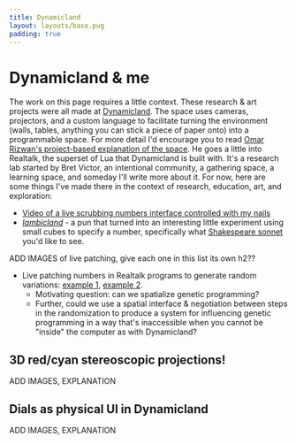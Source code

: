 ```yaml
---
title: Dynamicland
layout: layouts/base.pug
padding: true
---
```


# Dynamicland & me

The work on this page requires a little context. These research & art projects were all made at [Dynamicland](https://dynamicland.org/). The space uses cameras, projectors, and a custom language to facilitate turning the environment (walls, tables, anything you can stick a piece of paper onto) into a programmable space. For more detail I'd encourage you to read [Omar Rizwan's project-based explanation of the space](https://rsnous.com/posts/notes-from-dynamicland-geokit/). He goes a little into Realtalk, the superset of Lua that Dynamicland is built with. It's a research lab started by Bret Victor, an intentional community, a gathering space, a learning space, and someday I'll write more about it. For now, here are some things I've made there in the context of research, education, art, and exploration:

- [Video of a live scrubbing numbers interface controlled with my nails](https://www.youtube.com/watch?v=PYaZ7dZWEBc)
- [_Iambicland_](https://twitter.com/acwervo/status/990650486779883520) - a pun that turned into an interesting little experiment using small cubes to specify a number, specifically what [Shakespeare sonnet](http://shakespeare.mit.edu/Poetry/sonnets.html) you'd like to see.

ADD IMAGES of live patching, give each one in this list its own h2??

- Live patching numbers in Realtalk programs to generate random variations: [example 1](https://twitter.com/acwervo/status/1020854349302509574), [example 2](https://twitter.com/acwervo/status/1022342475329884160).
    - Motivating question: can we spatialize genetic programming?
    - Further, could we use a spatial interface & negotiation between steps in the randomization to produce a system for influencing genetic programming in a way that's inaccessible when you cannot be "inside" the computer as with Dynamicland?

## 3D red/cyan stereoscopic projections!

ADD IMAGES, EXPLANATION

## Dials as physical UI in Dynamicland

ADD IMAGES, EXPLANATION
